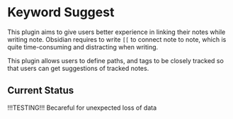 # Keyword Suggest
This plugin aims to give users better experience in linking their notes while writing note. Obsidian requires to write `[[` to connect note to note, which is quite time-consuming and distracting when writing.

This plugin allows users to define paths, and tags to be closely tracked so that users can get suggestions of tracked notes.

## Current Status

!!!TESTING!!!
Becareful for unexpected loss of data